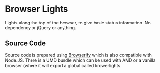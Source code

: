 # Browser Lights

Lights along the top of the browser, to give basic status information. No dependency or jQuery or anything.

## Source Code

Source code is prepared using [Browserify](http://browserify.org/) which is also compatible with Node.JS. There is a UMD bundle which can be used with AMD or a vanilla browser (where it will export a global called browerlights.
